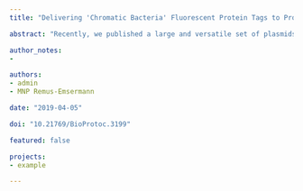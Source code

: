 ```yaml
---
title: "Delivering 'Chromatic Bacteria' Fluorescent Protein Tags to Proteobacteria Using Conjugation"

abstract: "Recently, we published a large and versatile set of plasmids, the chromatic bacteria toolbox, to deliver eight different fluorescent protein genes and four combinations of antibiotic resistance genes to Gram-negative bacteria. Fluorescent tags are important tools for single-cell microbiology, synthetic community studies, biofilm, and host-microbe interaction studies. Using conjugation helper strain E. coli S17-1 as a donor, we show how plasmid conjugation can be used to deliver broad host range plasmids, Tn5 transposons delivery plasmids, and Tn7 transposon delivery plasmids into species belonging to the Proteobacteria. To that end, donor and recipient bacteria are grown under standard growth conditions before they are mixed and incubated under non-selective conditions. Then, transconjugants or exconjugant recipients are selected on selective media. Mutant colonies are screened using a combination of tools to ensure that the desired plasmids or transposons are present and that the colonies are not containing any surviving donors. Through conjugation, a wide range of Gram-negative bacteria can be modified without prior, often time-consuming, establishment of competent cell and electroporation procedures that need to be adjusted for every individual strain. The here presented protocol is not exclusive for the delivery of Chromatic bacteria plasmids and transposons, but can also be used to deliver other mobilizable plasmids to bacterial recipients."

author_notes:
- 

authors:
- admin
- MNP Remus-Emsermann

date: "2019-04-05"

doi: "10.21769/BioProtoc.3199"

featured: false

projects:
- example

---
```

